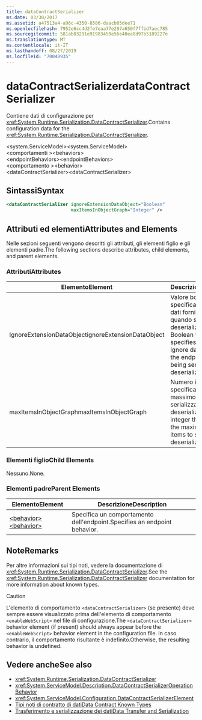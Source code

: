 ```yaml
---
title: dataContractSerializer
ms.date: 03/30/2017
ms.assetid: a47513a4-a96c-4350-8586-daacb05dee71
ms.openlocfilehash: 7952e6cc4d2fe7eaa77e297a650f7ffbd7aec785
ms.sourcegitcommit: 581ab03291e91983459e56e40ea8d97b5189227e
ms.translationtype: MT
ms.contentlocale: it-IT
ms.lasthandoff: 08/27/2019
ms.locfileid: "70040935"
---
```

# <a name="datacontractserializer"></a><span data-ttu-id="cafeb-102">dataContractSerializer</span><span class="sxs-lookup"><span data-stu-id="cafeb-102">dataContractSerializer</span></span>
<span data-ttu-id="cafeb-103">Contiene dati di configurazione per <xref:System.Runtime.Serialization.DataContractSerializer>.</span><span class="sxs-lookup"><span data-stu-id="cafeb-103">Contains configuration data for the <xref:System.Runtime.Serialization.DataContractSerializer>.</span></span>  
  
 <span data-ttu-id="cafeb-104">\<system.ServiceModel></span><span class="sxs-lookup"><span data-stu-id="cafeb-104">\<system.ServiceModel></span></span>  
<span data-ttu-id="cafeb-105">\<comportamenti ></span><span class="sxs-lookup"><span data-stu-id="cafeb-105">\<behaviors></span></span>  
<span data-ttu-id="cafeb-106">\<endpointBehaviors></span><span class="sxs-lookup"><span data-stu-id="cafeb-106">\<endpointBehaviors></span></span>  
<span data-ttu-id="cafeb-107">\<comportamento ></span><span class="sxs-lookup"><span data-stu-id="cafeb-107">\<behavior></span></span>  
<span data-ttu-id="cafeb-108">\<dataContractSerializer></span><span class="sxs-lookup"><span data-stu-id="cafeb-108">\<dataContractSerializer></span></span>  
  
## <a name="syntax"></a><span data-ttu-id="cafeb-109">Sintassi</span><span class="sxs-lookup"><span data-stu-id="cafeb-109">Syntax</span></span>  
  
```xml  
<dataContractSerializer ignoreExtensionDataObject="Boolean"
                        maxItemsInObjectGraph="Integer" />
```  
  
## <a name="attributes-and-elements"></a><span data-ttu-id="cafeb-110">Attributi ed elementi</span><span class="sxs-lookup"><span data-stu-id="cafeb-110">Attributes and Elements</span></span>  
 <span data-ttu-id="cafeb-111">Nelle sezioni seguenti vengono descritti gli attributi, gli elementi figlio e gli elementi padre.</span><span class="sxs-lookup"><span data-stu-id="cafeb-111">The following sections describe attributes, child elements, and parent elements.</span></span>  
  
### <a name="attributes"></a><span data-ttu-id="cafeb-112">Attributi</span><span class="sxs-lookup"><span data-stu-id="cafeb-112">Attributes</span></span>  
  
|<span data-ttu-id="cafeb-113">Elemento</span><span class="sxs-lookup"><span data-stu-id="cafeb-113">Element</span></span>|<span data-ttu-id="cafeb-114">Descrizione</span><span class="sxs-lookup"><span data-stu-id="cafeb-114">Description</span></span>|  
|-------------|-----------------|  
|<span data-ttu-id="cafeb-115">IgnoreExtensionDataObject</span><span class="sxs-lookup"><span data-stu-id="cafeb-115">ignoreExtensionDataObject</span></span>|<span data-ttu-id="cafeb-116">Valore booleano che specifica se ignorare i dati forniti dall'endpoint quando serializzato o deserializzato.</span><span class="sxs-lookup"><span data-stu-id="cafeb-116">A Boolean value that specifies whether to ignore data supplied by the endpoint, when it is being serialized or deserialized.</span></span>|  
|<span data-ttu-id="cafeb-117">maxItemsInObjectGraph</span><span class="sxs-lookup"><span data-stu-id="cafeb-117">maxItemsInObjectGraph</span></span>|<span data-ttu-id="cafeb-118">Numero intero che specifica il numero massimo di elementi da serializzare o deserializzare.</span><span class="sxs-lookup"><span data-stu-id="cafeb-118">An integer that specifies the maximum number of items to serialize or deserialize.</span></span>|  
  
### <a name="child-elements"></a><span data-ttu-id="cafeb-119">Elementi figlio</span><span class="sxs-lookup"><span data-stu-id="cafeb-119">Child Elements</span></span>  
 <span data-ttu-id="cafeb-120">Nessuno.</span><span class="sxs-lookup"><span data-stu-id="cafeb-120">None.</span></span>  
  
### <a name="parent-elements"></a><span data-ttu-id="cafeb-121">Elementi padre</span><span class="sxs-lookup"><span data-stu-id="cafeb-121">Parent Elements</span></span>  
  
|<span data-ttu-id="cafeb-122">Elemento</span><span class="sxs-lookup"><span data-stu-id="cafeb-122">Element</span></span>|<span data-ttu-id="cafeb-123">Descrizione</span><span class="sxs-lookup"><span data-stu-id="cafeb-123">Description</span></span>|  
|-------------|-----------------|  
|[<span data-ttu-id="cafeb-124">\<behavior></span><span class="sxs-lookup"><span data-stu-id="cafeb-124">\<behavior></span></span>](behavior-of-endpointbehaviors.md)|<span data-ttu-id="cafeb-125">Specifica un comportamento dell'endpoint.</span><span class="sxs-lookup"><span data-stu-id="cafeb-125">Specifies an endpoint behavior.</span></span>|  
  
## <a name="remarks"></a><span data-ttu-id="cafeb-126">Note</span><span class="sxs-lookup"><span data-stu-id="cafeb-126">Remarks</span></span>  
 <span data-ttu-id="cafeb-127">Per altre informazioni sui tipi noti, vedere la documentazione di <xref:System.Runtime.Serialization.DataContractSerializer>.</span><span class="sxs-lookup"><span data-stu-id="cafeb-127">See the <xref:System.Runtime.Serialization.DataContractSerializer> documentation for more information about known types.</span></span>  
  
> [!CAUTION]
> <span data-ttu-id="cafeb-128">L'elemento di comportamento `<dataContractSerializer>` (se presente) deve sempre essere visualizzato prima dell'elemento di comportamento `<enableWebScript>` nel file di configurazione.</span><span class="sxs-lookup"><span data-stu-id="cafeb-128">The `<dataContractSerializer>` behavior element (if present) should always appear before the `<enableWebScript>` behavior element in the configuration file.</span></span> <span data-ttu-id="cafeb-129">In caso contrario, il comportamento risultante è indefinito.</span><span class="sxs-lookup"><span data-stu-id="cafeb-129">Otherwise, the resulting behavior is undefined.</span></span>  
  
## <a name="see-also"></a><span data-ttu-id="cafeb-130">Vedere anche</span><span class="sxs-lookup"><span data-stu-id="cafeb-130">See also</span></span>

- <xref:System.Runtime.Serialization.DataContractSerializer>
- <xref:System.ServiceModel.Description.DataContractSerializerOperationBehavior>
- <xref:System.ServiceModel.Configuration.DataContractSerializerElement>
- [<span data-ttu-id="cafeb-131">Tipi noti di contratto di dati</span><span class="sxs-lookup"><span data-stu-id="cafeb-131">Data Contract Known Types</span></span>](../../../wcf/feature-details/data-contract-known-types.md)
- [<span data-ttu-id="cafeb-132">Trasferimento e serializzazione dei dati</span><span class="sxs-lookup"><span data-stu-id="cafeb-132">Data Transfer and Serialization</span></span>](../../../wcf/feature-details/data-transfer-and-serialization.md)
